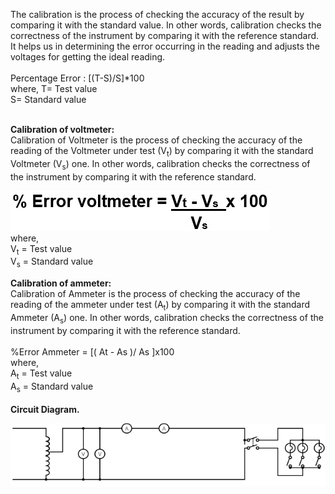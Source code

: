 The calibration is the process of checking the accuracy of the result by comparing it with the standard value. In other words, calibration checks the correctness of the instrument by comparing it with the reference standard. It helps us in determining the error occurring in the reading and adjusts the voltages for getting the ideal reading.<br><br>
Percentage Error :  [(T-S)/S]*100 <br>
where,
T= Test value <br>
S= Standard value <br><br>

<b>Calibration of voltmeter:</b><br>
Calibration of Voltmeter is the process of checking the accuracy of the reading of the Voltmeter under test (V<sub>t</sub>) by comparing it with the standard Voltmeter (V<sub>s</sub>) one. In other words, calibration checks the correctness of the instrument by comparing it with the reference standard. <br>

<img src= "images/ex19_1.png" > <br>
where, <br>
V<sub>t</sub> = Test value <br>
V<sub>s</sub> = Standard value<br>

<b>Calibration of ammeter:</b><br>
Calibration of Ammeter is the process of checking the accuracy of the reading of the ammeter under test (A<sub>t</sub>) by comparing it with the standard Ammeter (A<sub>s</sub>) one. In other words, calibration checks the correctness of the instrument by comparing it with the reference standard. <br><br>
%Error Ammeter =  [(  At - As )/ As ]x100 <br>
where,<br>
A<sub>t</sub> = Test value <br>
A<sub>s</sub> = Standard value<br><br>
<b>Circuit Diagram.</b> <br>

<img src="images/ex19_2.png">





 
  
